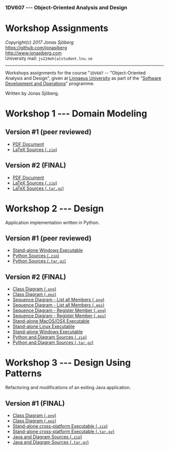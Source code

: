 ### 1DV607 --- Object-Oriented Analysis and Design

Workshop Assignments
=======================================================================
*Copyright(c) 2017 Jonas Sjöberg*  
<https://github.com/jonasjberg>  
<http://www.jonasjberg.com>  
University mail: `js224eh[a]student.lnu.se`  

--------------------------------------------------------------------------------

Workshops assignments for the course "`1DV607` -- "Object-Oriented Analysis and
Design", given at [Linnaeus University](https://lnu.se/en/) as part of the
"[Software Development and Operations](https://udm-devops.se/)" programme.

Written by Jonas Sjöberg.



Workshop 1 --- Domain Modeling
==============================


Version #1 (peer reviewed)
--------------------------

* [PDF Document](https://github.com/jonasjberg/1dv607_workshops/raw/master/workshop1/release/js224eh_version-1-peer-reviewed.pdf)
* [LaTeX Sources (`.zip`)](https://github.com/jonasjberg/1dv607_workshops/archive/workshop1_anon.zip)


Version #2 (FINAL)
------------------

* [PDF Document](https://github.com/jonasjberg/1dv607_workshops/raw/master/workshop1/release/js224eh_version-2-final.pdf)
* [LaTeX Sources (`.zip`)](https://github.com/jonasjberg/1dv607_workshops/archive/workshop1-final-submission.zip)
* [LaTeX Sources (`.tar.gz`)](https://github.com/jonasjberg/1dv607_workshops/archive/workshop1-final-submission.tar.gz)



Workshop 2 --- Design
=====================
Application implementation written in Python.


Version #1 (peer reviewed)
--------------------------

* [Stand-alone Windows Executable](https://github.com/jonasjberg/1dv607_workshops/raw/master/workshop2/build/jollypirate.exe)
* [Python Sources (`.zip`)](https://github.com/jonasjberg/1dv607_workshops/archive/workshop2-peer-review-submission.zip)
* [Python Sources (`.tar.gz`)](https://github.com/jonasjberg/1dv607_workshops/archive/workshop2-peer-review-submission.tar.gz)


Version #2 (FINAL)
------------------

* [Class Diagram (`.png`)](https://github.com/jonasjberg/1dv607_workshops/raw/workshop2-final-submission/workshop2/uml/class-diagram.png)
* [Class Diagram (`.eps`)](https://github.com/jonasjberg/1dv607_workshops/raw/workshop2-final-submission/workshop2/uml/class-diagram.eps)
* [Sequence Diagram - List all Members (`.png`)](https://github.com/jonasjberg/1dv607_workshops/raw/workshop2-final-submission/workshop2/uml/seq_list-all-members.png)
* [Sequence Diagram - List all Members (`.eps`)](https://github.com/jonasjberg/1dv607_workshops/raw/workshop2-final-submission/workshop2/uml/seq_list-all-members.eps)
* [Sequence Diagram - Register Member (`.png`)](https://github.com/jonasjberg/1dv607_workshops/raw/workshop2-final-submission/workshop2/uml/seq_register-member.png)
* [Sequence Diagram - Register Member (`.eps`)](https://github.com/jonasjberg/1dv607_workshops/raw/workshop2-final-submission/workshop2/uml/seq_register-member.eps)
* [Stand-alone MacOS/OSX Executable](https://github.com/jonasjberg/1dv607_workshops/raw/workshop2-final-submission/workshop2/build/jollypirate_osx)
* [Stand-alone Linux Executable](https://github.com/jonasjberg/1dv607_workshops/raw/workshop2-final-submission/workshop2/build/jollypirate_linux)
* [Stand-alone Windows Executable](https://github.com/jonasjberg/1dv607_workshops/raw/workshop2-final-submission/workshop2/build/jollypirate_win.exe)
* [Python and Diagram Sources (`.zip`)](https://github.com/jonasjberg/1dv607_workshops/archive/workshop2-final-submission.zip)
* [Python and Diagram Sources (`.tar.gz`)](https://github.com/jonasjberg/1dv607_workshops/archive/workshop2-final-submission.tar.gz)



Workshop 3 --- Design Using Patterns
====================================
Refactoring and modifications of an exiting Java application.


Version #1 (FINAL)
------------------

* [Class Diagram (`.png`)](https://github.com/jonasjberg/1dv607_workshops/raw/workshop3-final-submission/workshop3/uml/class-diagram_modified.png)
* [Class Diagram (`.eps`)](https://github.com/jonasjberg/1dv607_workshops/raw/workshop3-final-submission/workshop3/uml/class-diagram_modified.eps)
* [Stand-alone cross-platform Executable (`.zip`)](https://github.com/jonasjberg/1dv607_workshops/archive/workshop3-final-submission.zip)
* [Stand-alone cross-platform Executable (`.tar.gz`)](https://github.com/jonasjberg/1dv607_workshops/archive/workshop3-final-submission.tar.gz)
* [Java and Diagram Sources (`.zip`)](https://github.com/jonasjberg/1dv607_workshops/archive/workshop3-final-submission.zip)
* [Java and Diagram Sources (`.tar.gz`)](https://github.com/jonasjberg/1dv607_workshops/archive/workshop3-final-submission.tar.gz)
